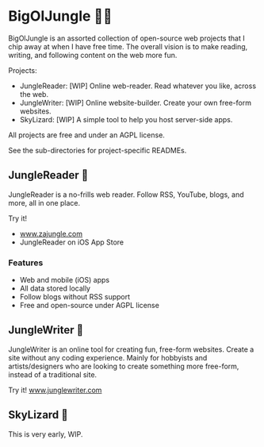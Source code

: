 # BigOlJungle 🌿🐒

BigOlJungle is an assorted collection of open-source web projects that I chip away at when I have free time. The overall vision is to make reading, writing, and following content on the web more fun.

Projects:
- JungleReader: [WIP] Online web-reader. Read whatever you like, across the web.
- JungleWriter: [WIP] Online website-builder. Create your own free-form websites.
- SkyLizard: [WIP] A simple tool to help you host server-side apps.

All projects are free and under an AGPL license.

See the sub-directories for project-specific READMEs.

## JungleReader 🐸 

JungleReader is a no-frills web reader. Follow RSS, YouTube, blogs, and more, all in one place.

Try it!
- www.zajungle.com
- JungleReader on iOS App Store

### Features
- Web and mobile (iOS) apps
- All data stored locally
- Follow blogs without RSS support
- Free and open-source under AGPL license

## JungleWriter 🐒 

JungleWriter is an online tool for creating fun, free-form websites. Create a site without any coding experience.
Mainly for hobbyists and artists/designers who are looking to create something more free-form, instead of a traditional site.

Try it!
www.junglewriter.com

## SkyLizard 🦎 

This is very early, WIP.

